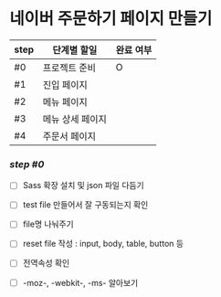 # 네이버 주문하기 페이지 만들기

| step | 단계별 할일 | 완료 여부 |
| --- | --- | --- |
| #0 | 프로젝트 준비 | O |
| #1 | 진입 페이지 |  |
| #2 | 메뉴 페이지 |  |
| #3 | 메뉴 상세 페이지 |  |
| #4 | 주문서 페이지 |  |



### _step #0_ 
- [ ] Sass 확장 설치 및 json 파일 다듬기 
- [ ] test file 만들어서 잘 구동되는지 확인
- [ ] file명 나눠주기
- [ ] reset file 작성 : input, body, table, button 등
- [ ] 전역속성 확인 
- [ ] -moz-, -webkit-, -ms- 알아보기

